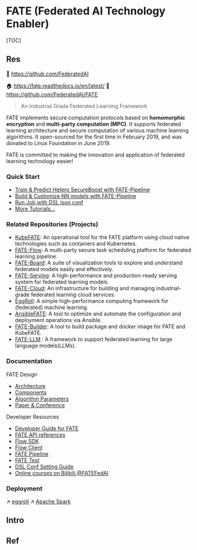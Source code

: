 # FATE (Federated AI Technology Enabler)

[TOC]



## Res
🏢 https://github.com/FederatedAI

🏠 https://fate.readthedocs.io/en/latest/
🚧 https://github.com/FederatedAI/FATE
> An Industrial Grade Federated Learning Framework

FATE implements secure computation protocols based on **homomorphic encryption** and **multi-party computation (MPC)**. It supports federated learning architecture and secure computation of various machine learning algorithms. It open-sourced for the first time in February 2019, and was donated to Linux Foundation in June 2019.

FATE is committed to making the innovation and application of federated learning technology easier!

### Quick Start
- [Train & Predict Hetero SecureBoost with FATE-Pipeline](https://github.com/FederatedAI/FATE/blob/master/doc/tutorial/pipeline/pipeline_tutorial_hetero_sbt.ipynb)
- [Build & Customize NN models with FATE-Pipeline](https://github.com/FederatedAI/FATE/blob/master/doc/tutorial/pipeline/nn_tutorial/README.md)
- [Run Job with DSL json conf](https://github.com/FederatedAI/FATE/blob/master/doc/tutorial/dsl_conf/dsl_conf_tutorial.md)
- [More Tutorials...](https://github.com/FederatedAI/FATE/blob/master/doc/tutorial)

### Related Repositories (Projects)
- [KubeFATE](https://github.com/FederatedAI/KubeFATE): An operational tool for the FATE platform using cloud native technologies such as containers and Kubernetes.
- [FATE-Flow](https://github.com/FederatedAI/FATE-Flow): A multi-party secure task scheduling platform for federated learning pipeline.
- [FATE-Board](https://github.com/FederatedAI/FATE-Board): A suite of visualization tools to explore and understand federated models easily and effectively.
- [FATE-Serving](https://github.com/FederatedAI/FATE-Serving): A high-performance and production-ready serving system for federated learning models.
- [FATE-Cloud](https://github.com/FederatedAI/FATE-Cloud): An infrastructure for building and managing industrial-grade federated learning cloud services.
- [EggRoll](https://github.com/WeBankFinTech/eggroll): A simple high-performance computing framework for (federated) machine learning.
- [AnsibleFATE](https://github.com/FederatedAI/AnsibleFATE): A tool to optimize and automate the configuration and deployment operations via Ansible.
- [FATE-Builder](https://github.com/FederatedAI/FATE-Builder): A tool to build package and docker image for FATE and KubeFATE.
- [FATE-LLM](https://github.com/FederatedAI/FATE-LLM/blob/main/README.md) : A framework to support federated learning for large language models(LLMs).


### Documentation
FATE Design
- [Architecture](https://github.com/FederatedAI/FATE/blob/master/doc/architecture/README.md)
- [Components](https://github.com/FederatedAI/FATE/blob/master/doc/federatedml_component/README.md)
- [Algorithm Parameters](https://github.com/FederatedAI/FATE/blob/master/python/federatedml/param)
- [Paper & Conference](https://github.com/FederatedAI/FATE/blob/master/doc/resources/README.md)

Developer Resources
- [Developer Guide for FATE](https://github.com/FederatedAI/FATE/blob/master/doc/develop/develop_guide.md)
- [FATE API references](https://github.com/FederatedAI/FATE/blob/master/doc/api)
- [Flow SDK](https://github.com/FederatedAI/FATE/blob/master/doc/api/fate_client/flow_sdk.md)
- [Flow Client](https://fate-flow.readthedocs.io/en/latest/fate_flow_client/)
- [FATE Pipeline](https://github.com/FederatedAI/FATE/blob/master/doc/api/fate_client/pipeline.md)
- [FATE Test](https://github.com/FederatedAI/FATE/blob/master/doc/tutorial/fate_test_tutorial.md)
- [DSL Conf Setting Guide](https://github.com/FederatedAI/FATE/blob/master/doc/tutorial/dsl_conf/dsl_conf_v2_setting_guide.md)
- [Online courses on Bilibili @FATEFedAI](https://space.bilibili.com/457797601?from=search&seid=6776229889454067000)


### Deployment
↗ [eggroll](eggroll.md)
↗ [Apache Spark](../../../../../../Data%20Science/🧯%20Large%20Data%20Analysis%20Platforms/Apache%20Spark/Apache%20Spark.md)



## Intro



## Ref

